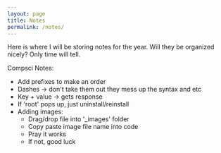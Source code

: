 ```yaml
---
layout: page
title: Notes
permalink: /notes/
---
```


Here is where I will be storing notes for the year. Will they be organized nicely? Only time will tell.

Compsci Notes:
- Add prefixes to make an order
- Dashes -> don't take them out they mess up the syntax and etc
- Key + value -> gets response
- If 'root' pops up, just uninstall/reinstall
- Adding images: 
   - Drag/drop file into '_images' folder
   - Copy paste image file name into code
   - Pray it works
   - If not, good luck
